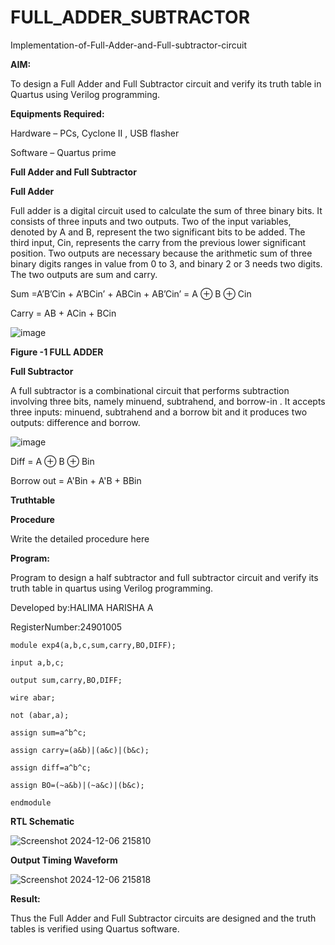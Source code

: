 # FULL_ADDER_SUBTRACTOR

Implementation-of-Full-Adder-and-Full-subtractor-circuit

**AIM:**

To design a Full Adder and Full Subtractor circuit and verify its truth table in Quartus using Verilog programming.

**Equipments Required:**

Hardware – PCs, Cyclone II , USB flasher

Software – Quartus prime

**Full Adder and Full Subtractor**

**Full Adder**

Full adder is a digital circuit used to calculate the sum of three binary bits. It consists of three inputs and two outputs. Two of the input variables, denoted by A and B, represent the two significant bits to be added. The third input, Cin, represents the carry from the previous lower significant position. Two outputs are necessary because the arithmetic sum of three binary digits ranges in value from 0 to 3, and binary 2 or 3 needs two digits. The two outputs are sum and carry.

Sum =A’B’Cin + A’BCin’ + ABCin + AB’Cin’ = A ⊕ B ⊕ Cin 

Carry = AB + ACin + BCin

![image](https://github.com/naavaneetha/FULL_ADDER_SUBTRACTOR/assets/154305477/0f30ba51-5ffb-4198-845f-18e054f675e7)

**Figure -1 FULL ADDER**

**Full Subtractor**

A full subtractor is a combinational circuit that performs subtraction involving three bits, namely minuend, subtrahend, and borrow-in . It accepts three inputs: minuend, subtrahend and a borrow bit and it produces two outputs: difference and borrow.

![image](https://github.com/naavaneetha/FULL_ADDER_SUBTRACTOR/assets/154305477/02b24f51-ab51-4304-9ad6-7b81ffc1ead5)

Diff = A ⊕ B ⊕ Bin 

Borrow out = A'Bin + A'B + BBin

**Truthtable**

**Procedure**

Write the detailed procedure here

**Program:**

Program to design a half subtractor and full subtractor circuit and verify its truth table in quartus using Verilog programming.

Developed by:HALIMA HARISHA A

RegisterNumber:24901005


~~~
module exp4(a,b,c,sum,carry,BO,DIFF);

input a,b,c;

output sum,carry,BO,DIFF;

wire abar;

not (abar,a);

assign sum=a^b^c; 

assign carry=(a&b)|(a&c)|(b&c);

assign diff=a^b^c;

assign BO=(~a&b)|(~a&c)|(b&c);

endmodule
~~~


**RTL Schematic**

![Screenshot 2024-12-06 215810](https://github.com/user-attachments/assets/c0b66f38-1791-47e1-945c-447eca44a4d7)

**Output Timing Waveform**

![Screenshot 2024-12-06 215818](https://github.com/user-attachments/assets/72056d11-c06e-40f7-ba56-33b9d084c7a6)

**Result:**

Thus the Full Adder and Full Subtractor circuits are designed and the truth tables is verified using Quartus software.



